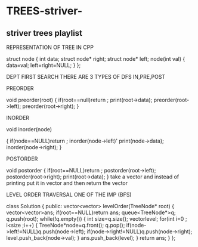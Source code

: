 # TREES-striver-
<h2> striver trees playlist </h2>

 REPRESENTATION OF TREE IN CPP

struct node
{
int data;
struct node* right;
struct node* left;
node(int val)
{
data=val;
left=right=NULL;
}
};

DEPT FIRST SEARCH 
THERE ARE 3 TYPES OF DFS IN,PRE,POST

PREORDER

void preorder(root)
{
  if(root==null)return ;
  print(root->data);
  preorder(root->left);
  preorder(root->right);
}

INORDER

void inorder(node)

{
  if(node==NULL)return ;
  inorder(node->left)'
  print(node->data);
  inorder(node->right);
}

POSTORDER

void postorder
{
  if(root==NULL)return ;
  postorder(root->left);
  postorder(root->right);
  print(root->data);
}
take a vector and instead of printing put it in vector and then return the vector

LEVEL ORDER TRAVERSAL ONE OF THE IMP
(BFS)

class Solution {
public:
    vector<vector<int>> levelOrder(TreeNode* root) {
        vector<vector<int>>ans;
        if(root==NULL)return ans;
        queue<TreeNode*>q;
        q.push(root);
        while(!q.empty())
        {
            int size=q.size();
            vector<int>level;
            for(int i=0 ; i<size ;i++)
            {
                TreeNode*node=q.front();
                q.pop();
                if(node->left!=NULL)q.push(node->left);
                if(node->right!=NULL)q.push(node->right);
                level.push_back(node->val);
            }
            ans.push_back(level);
        }
        return ans;
    }
};



